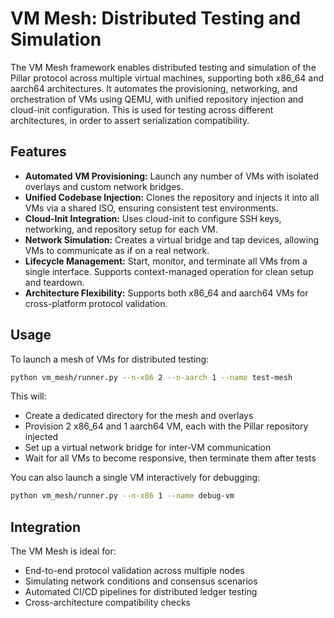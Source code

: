 # VM Mesh: Distributed Testing and Simulation

The VM Mesh framework enables distributed testing and simulation of the Pillar protocol across multiple virtual machines, supporting both x86_64 and aarch64 architectures. It automates the provisioning, networking, and orchestration of VMs using QEMU, with unified repository injection and cloud-init configuration. This is used for testing across different architectures, in order to assert serialization compatibility.

## Features

- **Automated VM Provisioning:** Launch any number of VMs with isolated overlays and custom network bridges.
- **Unified Codebase Injection:** Clones the repository and injects it into all VMs via a shared ISO, ensuring consistent test environments.
- **Cloud-Init Integration:** Uses cloud-init to configure SSH keys, networking, and repository setup for each VM.
- **Network Simulation:** Creates a virtual bridge and tap devices, allowing VMs to communicate as if on a real network.
- **Lifecycle Management:** Start, monitor, and terminate all VMs from a single interface. Supports context-managed operation for clean setup and teardown.
- **Architecture Flexibility:** Supports both x86_64 and aarch64 VMs for cross-platform protocol validation.

## Usage

To launch a mesh of VMs for distributed testing:

```bash
python vm_mesh/runner.py --n-x86 2 --n-aarch 1 --name test-mesh
```

This will:

- Create a dedicated directory for the mesh and overlays
- Provision 2 x86_64 and 1 aarch64 VM, each with the Pillar repository injected
- Set up a virtual network bridge for inter-VM communication
- Wait for all VMs to become responsive, then terminate them after tests

You can also launch a single VM interactively for debugging:

```bash
python vm_mesh/runner.py --n-x86 1 --name debug-vm
```

## Integration

The VM Mesh is ideal for:

- End-to-end protocol validation across multiple nodes
- Simulating network conditions and consensus scenarios
- Automated CI/CD pipelines for distributed ledger testing
- Cross-architecture compatibility checks
